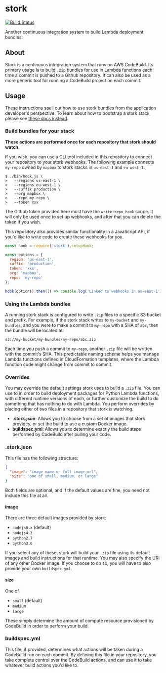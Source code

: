 # stork

[![Build Status](https://travis-ci.org/mapbox/stork.svg?branch=master)](https://travis-ci.org/mapbox/stork)

Another continuous integration system to build Lambda deployment bundles.

## About

Stork is a continuous integration system that runs on AWS CodeBuild. Its primary usage is to build `.zip` bundles for use in Lambda functions each time a commit is pushed to a Github repository. It can also be used as a more generic tool for running a CodeBuild project on each commit.

## Usage

These instructions spell out how to use stork bundles from the application developer's perspective. To learn about how to bootstrap a stork stack, please see [these docs instead](./docs/setting-up-a-stork-service.md).

### Build bundles for your stack

**These actions are performed once for each repository that stork should watch**.

If you wish, you can use a CLI tool included in this repository to connect your repository to your stork webhooks. The following example connects `my-repo` owned by `mapbox` to stork stacks in `us-east-1` and `eu-west-1`:

```
$ ./bin/hook.js \
>   --regions us-east-1 \
>   --regions eu-west-1 \
>   --suffix production \
>   --org mapbox \
>   --repo my-repo \
>   --token xxx
```

The Github token provided here must have the `write:repo_hook` scope. It will only be used once to set up webhooks, and after that you can delete the token if you wish.

This repository also provides similar functionality in a JavaScript API, if you'd like to write code to create these webhooks for you.

```js
const hook = require('stork').setupHook;

const options = {
  region: 'us-east-1',
  suffix: 'production',
  token: 'xxx',
  org: 'mapbox',
  repo: 'my-repo'
};

hook(options).then(() => console.log('Linked to webhooks in us-east-1'));
```

### Using the Lambda bundles

A running stork stack is configured to write `.zip` files to a specific S3 bucket and prefix. For example, if the stork stack writes to `my-bucket` and `my-bundles`, and you were to make a commit to `my-repo` with a SHA of `abc`, then the bundle will be located at:

```
s3://my-bucket/my-bundles/my-repo/abc.zip
```

Each time you push a commit to `my-repo`, another `.zip` file will be written with the commit's SHA. This predictable naming scheme helps you manage Lambda functions defined in CloudFormation templates, where the Lambda function code might change from commit to commit.

### Overrides

You may override the default settings stork uses to build a `.zip` file. You can use to in order to build deployment packages for Python Lambda functions, with different runtime versions of each, or further customize the build to do something that has nothing to do with Lambda. You perform overrides by placing either of two files in a repository that stork is watching.

- **.stork.json**: Allows you to choose from a set of images that stork provides, or set the build to use a custom Docker image.
- **buildspec.yml**: Allows you to determine exactly the build steps performed by CodeBuild after pulling your code.

### .stork.json

This file has the following structure:

```json
{
  "image": "image name or full image url",
  "size": "one of small, medium, or large"
}
```

Both fields are optional, and if the default values are fine, you need not include this file at all.

#### image

There are three default images provided by stork:

- `nodejs6.x` (default)
- `nodejs4.3`
- `python2.7`
- `python3.6`

If you select any of these, stork will build your `.zip` file using its default images and build instructions for that runtime. You may also specify the URI of any other Docker image. If you choose to do so, you will have to also provide your own `buildspec.yml`.

#### size

One of

- `small` (default)
- `medium`
- `large`

These simply determine the amount of compute resource provisioned by CodeBuild in order to perform your build.

### buildspec.yml

This file, if provided, determines what actions will be taken during a CodeBuild run on each commit. By defining this file in your repository, you take complete control over the CodeBuild actions, and can use it to take whatever build actions you'd like to.
